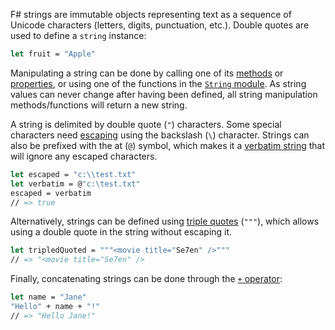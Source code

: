 F# strings are immutable objects representing text as a sequence of Unicode characters (letters, digits, punctuation, etc.). Double quotes are used to define a `string` instance:

```fsharp
let fruit = "Apple"
```

Manipulating a string can be done by calling one of its [methods][methods] or [properties][properties], or using one of the functions in the [`String` module][string-module]. As string values can never change after having been defined, all string manipulation methods/functions will return a new string.

A string is delimited by double quote (`"`) characters. Some special characters need [escaping][escaping] using the backslash (`\`) character. Strings can also be prefixed with the at (`@`) symbol, which makes it a [verbatim string][verbatim] that will ignore any escaped characters.

```fsharp
let escaped = "c:\\test.txt"
let verbatim = @"c:\test.txt"
escaped = verbatim
// => true
```

Alternatively, strings can be defined using [triple quotes][triple-quoted] (`"""`), which allows using a double quote in the string without escaping it.

```fsharp
let tripledQuoted = """<movie title="Se7en" />"""
// => "<movie title="Se7en" />
```

Finally, concatenating strings can be done through the [`+` operator][plus-operator]:

```fsharp
let name = "Jane"
"Hello" + name + "!"
// => "Hello Jane!"
```

[verbatim]: https://docs.microsoft.com/en-us/dotnet/fsharp/language-reference/strings#verbatim-strings
[triple-quoted]: https://docs.microsoft.com/en-us/dotnet/fsharp/language-reference/strings#triple-quoted-strings
[methods]: https://docs.microsoft.com/en-us/dotnet/api/system.string?view=netcore-3.1#methods
[properties]: https://docs.microsoft.com/en-us/dotnet/api/system.string?view=netcore-3.1#properties
[string-module]: https://msdn.microsoft.com/visualfsharpdocs/conceptual/core.string-module-%5bfsharp%5d
[escaping]: https://docs.microsoft.com/en-us/dotnet/fsharp/language-reference/strings#remarks
[plus-operator]: https://docs.microsoft.com/en-us/dotnet/fsharp/language-reference/strings#string-operators
